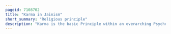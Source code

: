 ```yaml
---
pageid: 7108702
title: "Karma in Jainism"
short_summary: "Religious principle"
description: "Karma is the basic Principle within an overarching Psychocosmology in Jainism. Human moral actions form the basis of the transmigration of the soul. The Soul is limited in a Cycle of Rebirth buried within the temporal World until finally achieving Liberation. Liberation is achieved by following a path of purification."
---
```

